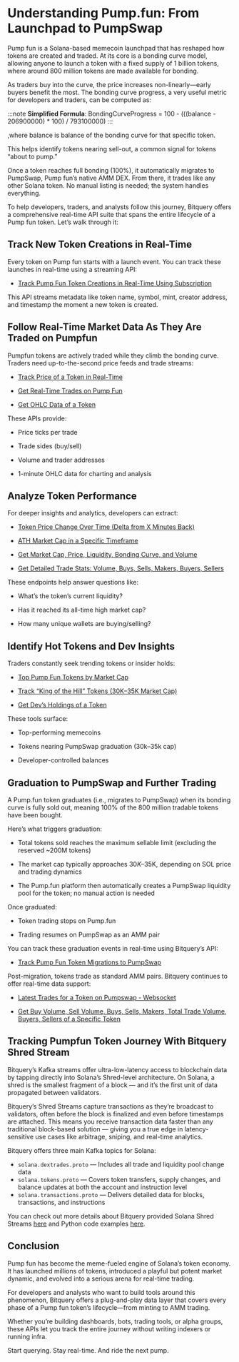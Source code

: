 # Understanding Pump.fun: From Launchpad to PumpSwap

Pump fun is a Solana-based memecoin launchpad that has reshaped how tokens are created and traded. At its core is a bonding curve model, allowing anyone to launch a token with a fixed supply of 1 billion tokens, where around 800 million tokens are made available for bonding.

As traders buy into the curve, the price increases non-linearly—early buyers benefit the most. The bonding curve progress, a very useful metric for developers and traders, can be computed as:

:::note
**Simplified Formula**:
BondingCurveProgress = 100 - (((balance - 206900000) \* 100) / 793100000)
:::

,where balance is balance of the bonding curve for that specific token.

This helps identify tokens nearing sell-out, a common signal for tokens “about to pump.”

Once a token reaches full bonding (100%), it automatically migrates to PumpSwap, Pump fun’s native AMM DEX. From there, it trades like any other Solana token. No manual listing is needed; the system handles everything.

To help developers, traders, and analysts follow this journey, Bitquery offers a comprehensive real-time API suite that spans the entire lifecycle of a Pump fun token. Let’s walk through it:

<head>
  <meta name="title" content="Understanding Pump.fun Token Lifecycle with Bitquery APIs - Real-Time On-Chain Data"/>
  <meta name="description" content="Learn how Pump.fun tokens are created, traded, and graduated to PumpSwap—and how to track every step using real-time Bitquery APIs."/>
  <meta name="keywords" content="Pump.fun API, Solana memecoins, PumpSwap migration, Pump.fun token lifecycle, on-chain trading data, real-time blockchain API, Solana Shred Streams, token bonding curve, crypto analytics, Bitquery Pump.fun, DEX trades, token market cap, Solana developer tools"/>
  <meta name="robots" content="index, follow"/>
  <meta http-equiv="Content-Type" content="text/html; charset=utf-8"/>
  <meta name="language" content="English"/>

  <meta property="og:type" content="website" />
  <meta property="og:title" content="Understanding Pump.fun Token Lifecycle with Bitquery APIs"/>
  <meta property="og:description" content="A complete guide to tracking Pump.fun token creation, trading, bonding curve, and migration to PumpSwap using Bitquery’s real-time APIs."/>

  <meta property="twitter:card" content="summary_large_image"/>
  <meta property="twitter:title" content="Track the Full Lifecycle of Pump.fun Tokens with Bitquery APIs"/>
  <meta property="twitter:description" content="From token launch to trading and migration, explore how to monitor Pump.fun tokens in real-time using Bitquery's blockchain APIs."/>
</head>

## Track New Token Creations in Real-Time

Every token on Pump fun starts with a launch event. You can track these launches in real-time using a streaming API:

- [Track Pump Fun Token Creations in Real-Time Using Subscription](https://docs.bitquery.io/docs/examples/Solana/Pump-Fun-API/#track-newly-created-pump-fun-tokens)

This API streams metadata like token name, symbol, mint, creator address, and timestamp the moment a new token is created.

## Follow Real-Time Market Data As They Are Traded on Pumpfun

Pumpfun tokens are actively traded while they climb the bonding curve. Traders need up-to-the-second price feeds and trade streams:

- [Track Price of a Token in Real-Time](https://docs.bitquery.io/docs/examples/Solana/Pump-Fun-API/#track-price-of-a-token-in-real-time)

- [Get Real-Time Trades on Pump Fun](https://docs.bitquery.io/docs/examples/Solana/Pump-Fun-API/#get-real-time-trades-on-pump-fun)

- [Get OHLC Data of a Token](https://docs.bitquery.io/docs/examples/Solana/Pump-Fun-API/#get-ohlc-data-of-a-token)

These APIs provide:

- Price ticks per trade

- Trade sides (buy/sell)

- Volume and trader addresses

- 1-minute OHLC data for charting and analysis

## Analyze Token Performance

For deeper insights and analytics, developers can extract:

- [Token Price Change Over Time (Delta from X Minutes Back)](https://docs.bitquery.io/docs/examples/Solana/Pump-Fun-API/#token-price-change-over-time-delta-from-x-minutes-back)

- [ATH Market Cap in a Specific Timeframe](https://docs.bitquery.io/docs/examples/Solana/Pump-Fun-API/#ath-market-cap-in-a-specific-timeframe)

- [Get Market Cap, Price, Liquidity, Bonding Curve, and Volume](https://docs.bitquery.io/docs/examples/Solana/Pump-Fun-API/#get-market-cap-price-liquidity-bonding-curve-and-volume)

- [Get Detailed Trade Stats: Volume, Buys, Sells, Makers, Buyers, Sellers](https://docs.bitquery.io/docs/examples/Solana/Pump-Fun-API/#get-detailed-trade-stats-volume-buys-sells-makers-buyers-sellers)

These endpoints help answer questions like:

- What’s the token’s current liquidity?

- Has it reached its all-time high market cap?

- How many unique wallets are buying/selling?

## Identify Hot Tokens and Dev Insights

Traders constantly seek trending tokens or insider holds:

- [Top Pump Fun Tokens by Market Cap](https://docs.bitquery.io/docs/examples/Solana/Pump-Fun-API/#top-pump-fun-tokens-by-market-cap)

- [Track “King of the Hill” Tokens (30K–35K Market Cap)](https://docs.bitquery.io/docs/examples/Solana/Pump-Fun-API/#track-king-of-the-hill-tokens-30k35k-market-cap)

- [Get Dev’s Holdings of a Token](https://docs.bitquery.io/docs/examples/Solana/Pump-Fun-API/#get-devs-holdings-of-a-token)

These tools surface:

- Top-performing memecoins

- Tokens nearing PumpSwap graduation (30k–35k cap)

- Developer-controlled balances

## Graduation to PumpSwap and Further Trading

A Pump.fun token graduates (i.e., migrates to PumpSwap) when its bonding curve is fully sold out, meaning 100% of the 800 million tradable tokens have been bought.

Here’s what triggers graduation:

- Total tokens sold reaches the maximum sellable limit (excluding the reserved ~200M tokens)

- The market cap typically approaches $30K–$35K, depending on SOL price and trading dynamics

- The Pump.fun platform then automatically creates a PumpSwap liquidity pool for the token; no manual action is needed

Once graduated:

- Token trading stops on Pump.fun

- Trading resumes on PumpSwap as an AMM pair

You can track these graduation events in real-time using Bitquery’s API:

- [Track Pump Fun Token Migrations to PumpSwap](https://docs.bitquery.io/docs/examples/Solana/Pump-Fun-Marketcap-Bonding-Curve-API/#track-pump-fun-token-migrations-to-pumpswap)

Post-migration, tokens trade as standard AMM pairs. Bitquery continues to offer real-time data support:

- [Latest Trades for a Token on Pumpswap - Websocket](https://docs.bitquery.io/docs/examples/Solana/pump-swap-api/#latest-trades-for-a-token-on-pumpswap---websocket)

- [Get Buy Volume, Sell Volume, Buys, Sells, Makers, Total Trade Volume, Buyers, Sellers of a Specific Token](https://docs.bitquery.io/docs/examples/Solana/pump-swap-api/#get-buy-volume-sell-volume-buys-sells-makers-total-trade-volume-buyers-sellers-of-a-specific-token)

## Tracking Pumpfun Token Journey With Bitquery Shred Stream

Bitquery’s Kafka streams offer ultra-low-latency access to blockchain data by tapping directly into Solana’s Shred-level architecture. On Solana, a shred is the smallest fragment of a block — and it’s the first unit of data propagated between validators.

Bitquery’s Shred Streams capture transactions as they’re broadcast to validators, often before the block is finalized and even before timestamps are attached. This means you receive transaction data faster than any traditional block-based solution — giving you a true edge in latency-sensitive use cases like arbitrage, sniping, and real-time analytics.

Bitquery offers three main Kafka topics for Solana:

- `solana.dextrades.proto` — Includes all trade and liquidity pool change data
- `solana.tokens.proto` — Covers token transfers, supply changes, and balance updates at both the account and instruction level
- `solana.transactions.proto` — Delivers detailed data for blocks, transactions, and instructions

You can check out more details about Bitquery provided Solana Shred Streams [here](https://docs.bitquery.io/docs/streams/protobuf/chains/Solana-protobuf/) and Python code examples [here](https://docs.bitquery.io/docs/streams/protobuf/kafka-protobuf-python/).

## Conclusion

Pump fun has become the meme-fueled engine of Solana’s token economy. It has launched millions of tokens, introduced a playful but potent market dynamic, and evolved into a serious arena for real-time trading.

For developers and analysts who want to build tools around this phenomenon, Bitquery offers a plug-and-play data layer that covers every phase of a Pump fun token’s lifecycle—from minting to AMM trading.

Whether you’re building dashboards, bots, trading tools, or alpha groups, these APIs let you track the entire journey without writing indexers or running infra.

Start querying. Stay real-time. And ride the next pump.
